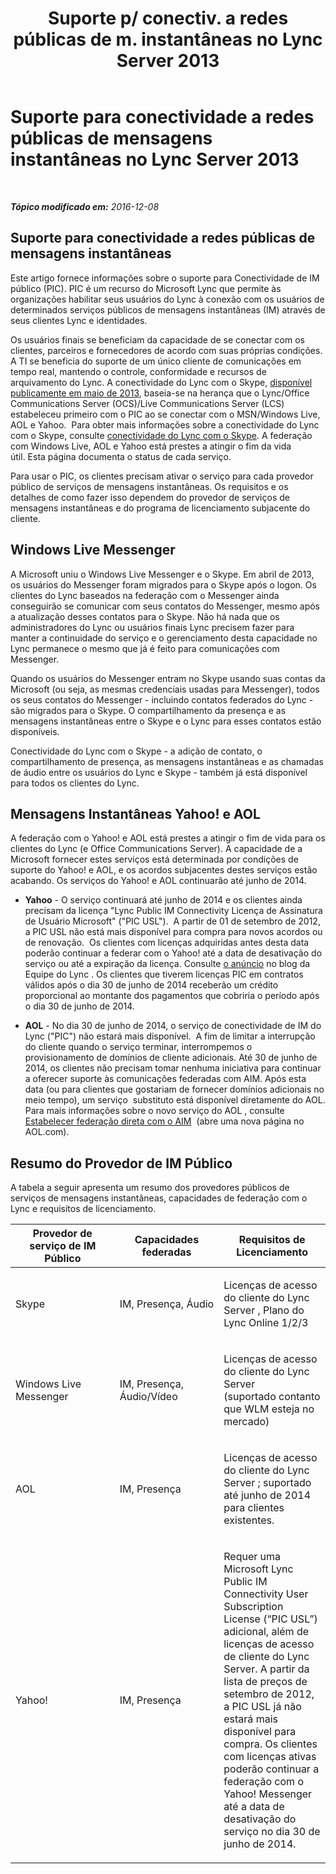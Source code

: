 ﻿---
title: "Suporte p/ conectiv. a redes públicas de m. instantâneas no Lync Server 2013"
TOCTitle: "Suporte p/ conectiv. a redes públicas de m. instantâneas no Lync Server 2013"
ms:assetid: 9c6eb500-647b-4ccd-a00e-2b8dd7c44a76
ms:mtpsurl: https://technet.microsoft.com/pt-br/library/Dn458579(v=OCS.15)
ms:contentKeyID: 59602783
ms.date: 12/10/2016
mtps_version: v=OCS.15
ms.translationtype: HT
---

# Suporte para conectividade a redes públicas de mensagens instantâneas no Lync Server 2013

 

_**Tópico modificado em:** 2016-12-08_

## Suporte para conectividade a redes públicas de mensagens instantâneas

Este artigo fornece informações sobre o suporte para Conectividade de IM público (PIC). PIC é um recurso do Microsoft Lync que permite às organizações habilitar seus usuários do Lync à conexão com os usuários de determinados serviços públicos de mensagens instantâneas (IM) através de seus clientes Lync e identidades.

Os usuários finais se beneficiam da capacidade de se conectar com os clientes, parceiros e fornecedores de acordo com suas próprias condições. A TI se beneficia do suporte de um único cliente de comunicações em tempo real, mantendo o controle, conformidade e recursos de arquivamento do Lync. A conectividade do Lync com o Skype, [disponível publicamente em maio de 2013](http://blogs.technet.com/b/lync/archive/2013/05/23/lync-skype-connectivity-available-today.aspx), baseia-se na herança que o Lync/Office Communications Server (OCS)/Live Communications Server (LCS) estabeleceu primeiro com o PIC ao se conectar com o MSN/Windows Live, AOL e Yahoo.  Para obter mais informações sobre a conectividade do Lync com o Skype, consulte [conectividade do Lync com o Skype](http://office.microsoft.com/pt-br/lync/lync-skype-connectivity-fx103789635.aspx). A federação com Windows Live, AOL e Yahoo está prestes a atingir o fim da vida útil. Esta página documenta o status de cada serviço.

Para usar o PIC, os clientes precisam ativar o serviço para cada provedor público de serviços de mensagens instantâneas. Os requisitos e os detalhes de como fazer isso dependem do provedor de serviços de mensagens instantâneas e do programa de licenciamento subjacente do cliente.

## Windows Live Messenger

A Microsoft uniu o Windows Live Messenger e o Skype. Em abril de 2013, os usuários do Messenger foram migrados para o Skype após o logon. Os clientes do Lync baseados na federação com o Messenger ainda conseguirão se comunicar com seus contatos do Messenger, mesmo após a atualização desses contatos para o Skype. Não há nada que os administradores do Lync ou usuários finais Lync precisem fazer para manter a continuidade do serviço e o gerenciamento desta capacidade no Lync permanece o mesmo que já é feito para comunicações com Messenger. 

Quando os usuários do Messenger entram no Skype usando suas contas da Microsoft (ou seja, as mesmas credenciais usadas para Messenger), todos os seus contatos do Messenger - incluindo contatos federados do Lync - são migrados para o Skype. O compartilhamento da presença e as mensagens instantâneas entre o Skype e o Lync para esses contatos estão disponíveis. 

Conectividade do Lync com o Skype - a adição de contato, o compartilhamento de presença, as mensagens instantâneas e as chamadas de áudio entre os usuários do Lync e Skype - também já está disponível para todos os clientes do Lync.

## Mensagens Instantâneas Yahoo\! e AOL

A federação com o Yahoo\! e AOL está prestes a atingir o fim de vida para os clientes do Lync (e Office Communications Server). A capacidade de a Microsoft fornecer estes serviços está determinada por condições de suporte do Yahoo\! e AOL, e os acordos subjacentes destes serviços estão acabando. Os serviços do Yahoo\! e AOL continuarão até junho de 2014.

  - **Yahoo** - O serviço continuará até junho de 2014 e os clientes ainda precisam da licença "Lync Public IM Connectivity Licença de Assinatura de Usuário Microsoft" ("PIC USL").  A partir de 01 de setembro de 2012, a PIC USL não está mais disponível para compra para novos acordos ou de renovação.  Os clientes com licenças adquiridas antes desta data poderão continuar a federar com o Yahoo\! até a data de desativação do serviço ou até a expiração da licença. Consulte [o anúncio](http://blogs.technet.com/b/lync/archive/2012/11/26/lync-and-yahoo-federation-end-of-life.aspx) no blog da Equipe do Lync . Os clientes que tiverem licenças PIC em contratos válidos após o dia 30 de junho de 2014 receberão um crédito proporcional ao montante dos pagamentos que cobriria o período após o dia 30 de junho de 2014.

  - **AOL** - No dia 30 de junho de 2014, o serviço de conectividade de IM do Lync ("PIC") não estará mais disponível.  A fim de limitar a interrupção do cliente quando o serviço terminar, interrompemos o provisionamento de domínios de cliente adicionais. Até 30 de junho de 2014, os clientes não precisam tomar nenhuma iniciativa para continuar a oferecer suporte às comunicações federadas com AIM. Após esta data (ou para clientes que gostariam de fornecer domínios adicionais no meio tempo), um serviço  substituto está disponível diretamente do AOL. Para mais informações sobre o novo serviço do AOL , consulte [Estabelecer federação direta com o AIM](http://aimenterprise.aol.com/pic.php)  (abre uma nova página no AOL.com).  

## Resumo do Provedor de IM Público

A tabela a seguir apresenta um resumo dos provedores públicos de serviços de mensagens instantâneas, capacidades de federação com o Lync e requisitos de licenciamento.


<table>
<colgroup>
<col style="width: 33%" />
<col style="width: 33%" />
<col style="width: 33%" />
</colgroup>
<thead>
<tr class="header">
<th>Provedor de serviço de IM Público</th>
<th>Capacidades federadas</th>
<th>Requisitos de Licenciamento</th>
</tr>
</thead>
<tbody>
<tr class="odd">
<td><p>Skype</p></td>
<td><p>IM, Presença, Áudio</p></td>
<td><p>Licenças de acesso do cliente do Lync Server , Plano do Lync Online 1/2/3</p></td>
</tr>
<tr class="even">
<td><p>Windows Live Messenger</p></td>
<td><p>IM, Presença, Áudio/Vídeo</p></td>
<td><p>Licenças de acesso do cliente do Lync Server  (suportado contanto que WLM esteja no mercado)</p></td>
</tr>
<tr class="odd">
<td><p>AOL</p></td>
<td><p>IM, Presença</p></td>
<td><p>Licenças de acesso do cliente do Lync Server ; suportado até junho de 2014 para clientes existentes.</p></td>
</tr>
<tr class="even">
<td><p>Yahoo!</p></td>
<td><p>IM, Presença</p></td>
<td><p>Requer uma Microsoft Lync Public IM Connectivity User Subscription License (“PIC USL”) adicional, além de licenças de acesso de cliente do Lync Server. A partir da lista de preços de setembro de 2012, a PIC USL já não estará mais disponível para compra. Os clientes com licenças ativas poderão continuar a federação com o Yahoo! Messenger até a data de desativação do serviço no dia 30 de junho de 2014.</p></td>
</tr>
</tbody>
</table>

